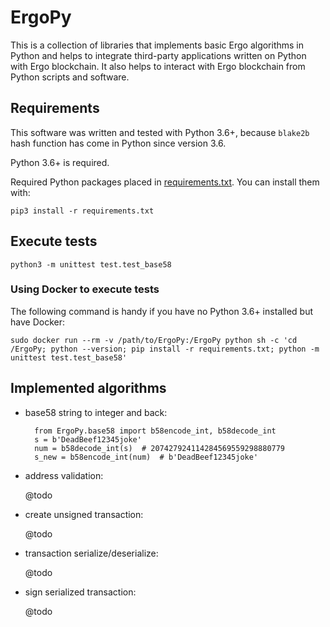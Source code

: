 ErgoPy
======

This is a collection of libraries that implements basic Ergo algorithms in Python and helps to integrate third-party applications written on Python with Ergo blockchain. It also helps to interact with Ergo blockchain from Python scripts and software.


## Requirements

This software was written and tested with Python 3.6+, because `blake2b` hash function has come in Python since version 3.6.

Python 3.6+ is required.

Required Python packages placed in [requirements.txt](requirements.txt). You can install them with:

    pip3 install -r requirements.txt


## Execute tests

    python3 -m unittest test.test_base58

### Using Docker to execute tests

The following command is handy if you have no Python 3.6+ installed but have Docker:

    sudo docker run --rm -v /path/to/ErgoPy:/ErgoPy python sh -c 'cd /ErgoPy; python --version; pip install -r requirements.txt; python -m unittest test.test_base58'


## Implemented algorithms

- base58 string to integer and back:

        from ErgoPy.base58 import b58encode_int, b58decode_int
        s = b'DeadBeef12345joke'
        num = b58decode_int(s)  # 207427924114284569559298880779
        s_new = b58encode_int(num)  # b'DeadBeef12345joke'

- address validation:

    @todo

- create unsigned transaction:

    @todo

- transaction serialize/deserialize:

    @todo

- sign serialized transaction:

    @todo
